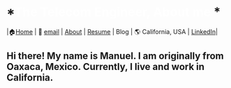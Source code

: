 # *<span style="color:white">The Telecom Engineer, About me  </span> *




|🏠[Home](https://manuelsr26.github.io/) | 📧 [email](mailto:manuel.isr@outlook.com) | [About](https://manuelsr26.github.io/about) | [Resume](https://manuelsr26.github.io/cv) | Blog | 🌎 California, USA | [LinkedIn](https://www.linkedin.com/in/manuel-silva-ramirez/)|


  
## Hi there! My name is Manuel. I am originally from Oaxaca, Mexico. Currently, I live and work in California.

